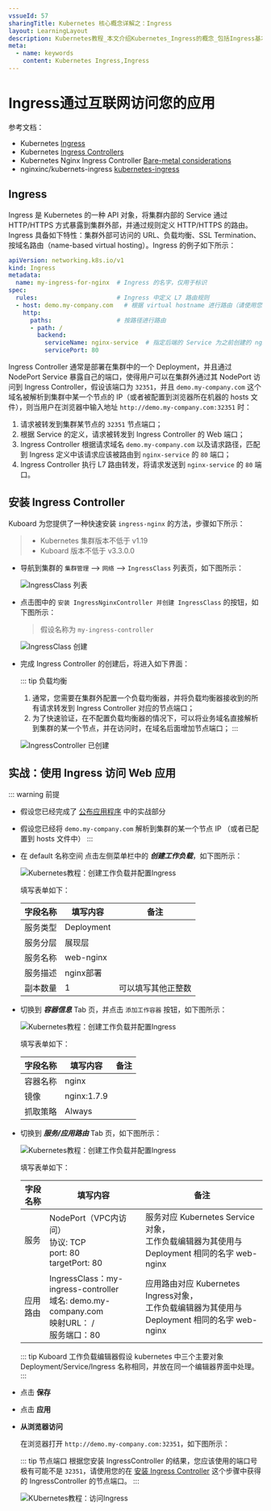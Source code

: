 ```yaml
---
vssueId: 57
sharingTitle: Kubernetes 核心概念详解之：Ingress
layout: LearningLayout
description: Kubernetes教程_本文介绍Kubernetes_Ingress的概念_包括Ingress基本概念_如何配置Ingress_Controller_如何使用kubectl_Kuboard操作Ingress信息
meta:
  - name: keywords
    content: Kubernetes Ingress,Ingress
---
```


# Ingress通过互联网访问您的应用

<AdSenseTitle/>

参考文档：
* Kubernetes  [Ingress](https://kubernetes.io/docs/concepts/services-networking/ingress/)
* Kubernetes  [Ingress Controllers](https://kubernetes.io/docs/concepts/services-networking/ingress-controllers/)
* Kubernetes Nginx Ingress Controller [Bare-metal considerations](https://kubernetes.github.io/ingress-nginx/deploy/baremetal/)
* nginxinc/kubernets-ingress [kubernetes-ingress](https://github.com/nginxinc/kubernetes-ingress)

## Ingress

Ingress 是 Kubernetes 的一种 API 对象，将集群内部的 Service 通过 HTTP/HTTPS 方式暴露到集群外部，并通过规则定义 HTTP/HTTPS 的路由。Ingress 具备如下特性：集群外部可访问的 URL、负载均衡、SSL Termination、按域名路由（name-based virtual hosting）。Ingress 的例子如下所示：

```yaml
apiVersion: networking.k8s.io/v1
kind: Ingress
metadata:
  name: my-ingress-for-nginx  # Ingress 的名字，仅用于标识
spec:
  rules:                      # Ingress 中定义 L7 路由规则
  - host: demo.my-company.com   # 根据 virtual hostname 进行路由（请使用您自己的域名）
    http:
      paths:                  # 按路径进行路由
      - path: /
        backend:
          serviceName: nginx-service  # 指定后端的 Service 为之前创建的 nginx-service
          servicePort: 80
```

Ingress Controller 通常是部署在集群中的一个 Deployment，并且通过 NodePort Service 暴露自己的端口，使得用户可以在集群外通过其 NodePort 访问到 Ingress Controller，假设该端口为 `32351`，并且 `demo.my-company.com` 这个域名被解析到集群中某一个节点的 IP（或者被配置到浏览器所在机器的 hosts 文件），则当用户在浏览器中输入地址 `http://demo.my-company.com:32351` 时：

1. 请求被转发到集群某节点的 `32351` 节点端口；
2. 根据 Service 的定义，请求被转发到 Ingress Controller 的 Web 端口；
3. Ingress Controller 根据请求域名 `demo.my-company.com` 以及请求路径，匹配到 Ingress 定义中该请求应该被路由到 `nginx-service` 的 `80` 端口；
4. Ingress Controller 执行 L7 路由转发，将请求发送到 `nginx-service` 的 `80` 端口。

## 安装 Ingress Controller

Kuboard 为您提供了一种快速安装 `ingress-nginx` 的方法，步骤如下所示：

> * Kubernetes 集群版本不低于 v1.19
> * Kuboard 版本不低于 v3.3.0.0

* 导航到集群的 `集群管理` --> `网络` --> `IngressClass` 列表页，如下图所示：
  
  ![IngressClass 列表](./ingress.assets/ingress-class-list.png)

* 点击图中的 `安装 IngressNginxController 并创建 IngressClass` 的按钮，如下图所示：

  > 假设名称为 `my-ingress-controller`

  ![IngressClass 创建](./ingress.assets/ingress-class-create.png)

* 完成 Ingress Controller 的创建后，将进入如下界面：

  ::: tip 负载均衡
  1. 通常，您需要在集群外配置一个负载均衡器，并将负载均衡器接收到的所有请求转发到 Ingress Controller 对应的节点端口；
  2. 为了快速验证，在不配置负载均衡器的情况下，可以将业务域名直接解析到集群的某一个节点，并在访问时，在域名后面增加节点端口；
  :::

  ![IngressController 已创建](./ingress.assets/ingress-class-created.png)

## 实战：使用 Ingress 访问 Web 应用

<SharingBlock>

::: warning 前提
* 假设您已经完成了 [公布应用程序](/learning/k8s-basics/expose.html) 中的实战部分
* 假设您已经将 `demo.my-company.com` 解析到集群的某一个节点 IP （或者已配置到 hosts 文件中）
:::



* 在 default 名称空间 点击左侧菜单栏中的 ***创建工作负载***，如下图所示：

    ![Kubernetes教程：创建工作负载并配置Ingress](./ingress.assets/use-ingress-01.png)

    填写表单如下：

    | 字段名称   | 填写内容                                                     | 备注                                                         |
    | ---------- | ------------------------------------------------------------ | ------------------------------------------------------------ |
    | 服务类型   | Deployment                                                   |                                                              |
    | 服务分层   | 展现层                                                       |                                                              |
    | 服务名称   | web-nginx                                                    |                                                              |
    | 服务描述   | nginx部署                                                    |                                                              |
    | 副本数量   | 1                                                            | 可以填写其他正整数                                           |

* 切换到 ***容器信息*** Tab 页，并点击 `添加工作容器` 按钮，如下图所示：

    ![Kubernetes教程：创建工作负载并配置Ingress](./ingress.assets/use-ingress-02.png)

    填写表单如下：

    | 字段名称 | 填写内容    | 备注 |
    | -------- | ----------- | ---- |
    | 容器名称 | nginx       |      |
    | 镜像     | nginx:1.7.9 |      |
    | 抓取策略 | Always      |      |

* 切换到 ***服务/应用路由*** Tab 页，如下图所示：

    ![Kubernetes教程：创建工作负载并配置Ingress](./ingress.assets/use-ingress-03.png)

    填写表单如下：

    | 字段名称 | 填写内容                                                     | 备注                                                         |
    | -------- | ------------------------------------------------------------ | ------------------------------------------------------------ |
    | 服务     | NodePort（VPC内访问）<br />协议: TCP<br />port: 80<br />targetPort: 80 | 服务对应 Kubernetes Service对象，<br />工作负载编辑器为其使用与 Deployment 相同的名字 web-nginx |
    | 应用路由 | IngressClass：my-ingress-controller <br/>域名: demo.my-company.com<br />映射URL： /<br />服务端口：80   | 应用路由对应 Kubernetes Ingress对象，<br />工作负载编辑器为其使用与 Deployment 相同的名字 web-nginx |

    

  ::: tip
  Kuboard 工作负载编辑器假设 kubernetes 中三个主要对象 Deployment/Service/Ingress 名称相同，并放在同一个编辑器界面中处理。
  :::

* 点击 **保存**

* 点击 **应用**

* **从浏览器访问**

  在浏览器打开 `http://demo.my-company.com:32351`，如下图所示：

  ::: tip 节点端口
  根据您安装 IngressController 的结果，您应该使用的端口号极有可能不是 `32351`，请使用您的在 [安装 Ingress Controller](./ingress.html#安装-ingress-controller) 这个步骤中获得的 IngressController 的节点端口。
  :::

  ![KUbernetes教程：访问Ingress](./ingress.assets/use-ingress-04.png)


</SharingBlock>
